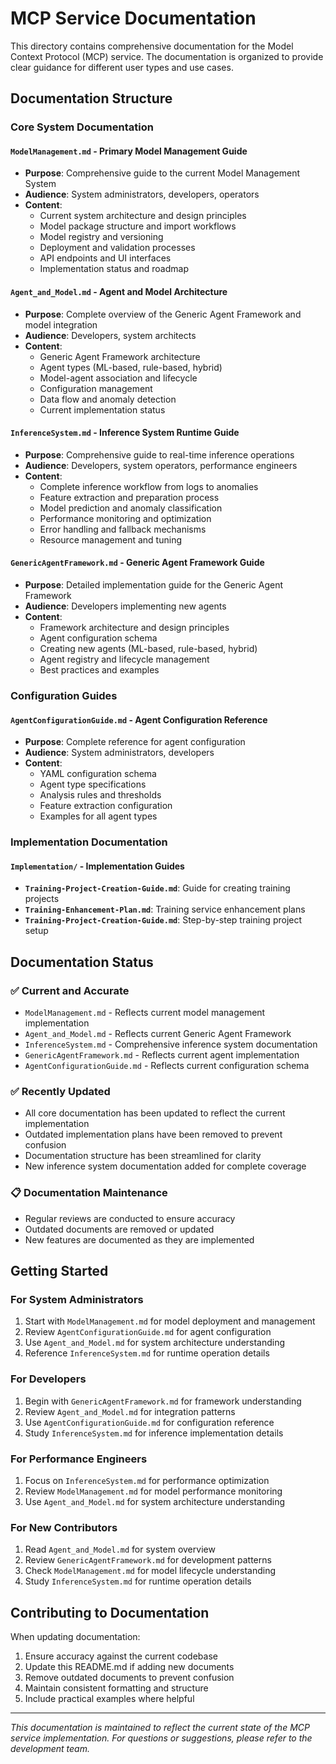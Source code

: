 # MCP Service Documentation

This directory contains comprehensive documentation for the Model Context Protocol (MCP) service. The documentation is organized to provide clear guidance for different user types and use cases.

## Documentation Structure

### Core System Documentation

#### **`ModelManagement.md`** - **Primary Model Management Guide**
- **Purpose**: Comprehensive guide to the current Model Management System
- **Audience**: System administrators, developers, operators
- **Content**: 
  - Current system architecture and design principles
  - Model package structure and import workflows
  - Model registry and versioning
  - Deployment and validation processes
  - API endpoints and UI interfaces
  - Implementation status and roadmap

#### **`Agent_and_Model.md`** - **Agent and Model Architecture**
- **Purpose**: Complete overview of the Generic Agent Framework and model integration
- **Audience**: Developers, system architects
- **Content**:
  - Generic Agent Framework architecture
  - Agent types (ML-based, rule-based, hybrid)
  - Model-agent association and lifecycle
  - Configuration management
  - Data flow and anomaly detection
  - Current implementation status

#### **`InferenceSystem.md`** - **Inference System Runtime Guide**
- **Purpose**: Comprehensive guide to real-time inference operations
- **Audience**: Developers, system operators, performance engineers
- **Content**:
  - Complete inference workflow from logs to anomalies
  - Feature extraction and preparation process
  - Model prediction and anomaly classification
  - Performance monitoring and optimization
  - Error handling and fallback mechanisms
  - Resource management and tuning

#### **`GenericAgentFramework.md`** - **Generic Agent Framework Guide**
- **Purpose**: Detailed implementation guide for the Generic Agent Framework
- **Audience**: Developers implementing new agents
- **Content**:
  - Framework architecture and design principles
  - Agent configuration schema
  - Creating new agents (ML-based, rule-based, hybrid)
  - Agent registry and lifecycle management
  - Best practices and examples

### Configuration Guides

#### **`AgentConfigurationGuide.md`** - **Agent Configuration Reference**
- **Purpose**: Complete reference for agent configuration
- **Audience**: System administrators, developers
- **Content**:
  - YAML configuration schema
  - Agent type specifications
  - Analysis rules and thresholds
  - Feature extraction configuration
  - Examples for all agent types

### Implementation Documentation

#### **`Implementation/`** - **Implementation Guides**
- **`Training-Project-Creation-Guide.md`**: Guide for creating training projects
- **`Training-Enhancement-Plan.md`**: Training service enhancement plans
- **`Training-Project-Creation-Guide.md`**: Step-by-step training project setup

## Documentation Status

### ✅ **Current and Accurate**
- `ModelManagement.md` - Reflects current model management implementation
- `Agent_and_Model.md` - Reflects current Generic Agent Framework
- `InferenceSystem.md` - Comprehensive inference system documentation
- `GenericAgentFramework.md` - Reflects current agent implementation
- `AgentConfigurationGuide.md` - Reflects current configuration schema

### ✅ **Recently Updated**
- All core documentation has been updated to reflect the current implementation
- Outdated implementation plans have been removed to prevent confusion
- Documentation structure has been streamlined for clarity
- New inference system documentation added for complete coverage

### 📋 **Documentation Maintenance**
- Regular reviews are conducted to ensure accuracy
- Outdated documents are removed or updated
- New features are documented as they are implemented

## Getting Started

### For System Administrators
1. Start with `ModelManagement.md` for model deployment and management
2. Review `AgentConfigurationGuide.md` for agent configuration
3. Use `Agent_and_Model.md` for system architecture understanding
4. Reference `InferenceSystem.md` for runtime operation details

### For Developers
1. Begin with `GenericAgentFramework.md` for framework understanding
2. Review `Agent_and_Model.md` for integration patterns
3. Use `AgentConfigurationGuide.md` for configuration reference
4. Study `InferenceSystem.md` for inference implementation details

### For Performance Engineers
1. Focus on `InferenceSystem.md` for performance optimization
2. Review `ModelManagement.md` for model performance monitoring
3. Use `Agent_and_Model.md` for system architecture understanding

### For New Contributors
1. Read `Agent_and_Model.md` for system overview
2. Review `GenericAgentFramework.md` for development patterns
3. Check `ModelManagement.md` for model lifecycle understanding
4. Study `InferenceSystem.md` for runtime operation details

## Contributing to Documentation

When updating documentation:
1. Ensure accuracy against the current codebase
2. Update this README.md if adding new documents
3. Remove outdated documents to prevent confusion
4. Maintain consistent formatting and structure
5. Include practical examples where helpful

---

*This documentation is maintained to reflect the current state of the MCP service implementation. For questions or suggestions, please refer to the development team.* 